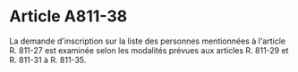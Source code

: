 # Article A811-38

La demande d'inscription sur la liste des personnes mentionnées à l'article R. 811-27 est examinée selon les modalités prévues aux articles R. 811-29 et R. 811-31 à R. 811-35.
